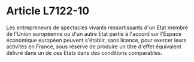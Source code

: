 # Article L7122-10

Les entrepreneurs de spectacles vivants ressortissants d'un Etat membre de l'Union européenne ou d'un autre Etat partie à l'accord sur l'Espace économique européen peuvent s'établir, sans licence, pour exercer leurs activités en France, sous réserve de produire un titre d'effet équivalent délivré dans un de ces Etats dans des conditions comparables.